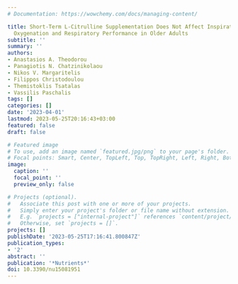```yaml
---
# Documentation: https://wowchemy.com/docs/managing-content/

title: Short-Term L-Citrulline Supplementation Does Not Affect Inspiratory Muscle
  Oxygenation and Respiratory Performance in Older Adults
subtitle: ''
summary: ''
authors:
- Anastasios A. Theodorou
- Panagiotis N. Chatzinikolaou
- Nikos V. Margaritelis
- Filippos Christodoulou
- Themistoklis Tsatalas
- Vassilis Paschalis
tags: []
categories: []
date: '2023-04-01'
lastmod: 2023-05-25T20:16:43+03:00
featured: false
draft: false

# Featured image
# To use, add an image named `featured.jpg/png` to your page's folder.
# Focal points: Smart, Center, TopLeft, Top, TopRight, Left, Right, BottomLeft, Bottom, BottomRight.
image:
  caption: ''
  focal_point: ''
  preview_only: false

# Projects (optional).
#   Associate this post with one or more of your projects.
#   Simply enter your project's folder or file name without extension.
#   E.g. `projects = ["internal-project"]` references `content/project/deep-learning/index.md`.
#   Otherwise, set `projects = []`.
projects: []
publishDate: '2023-05-25T17:16:41.800847Z'
publication_types:
- '2'
abstract: ''
publication: '*Nutrients*'
doi: 10.3390/nu15081951
---
```

